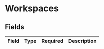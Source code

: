 # Workspaces


## Fields

| Field       | Type        | Required    | Description |
| ----------- | ----------- | ----------- | ----------- |